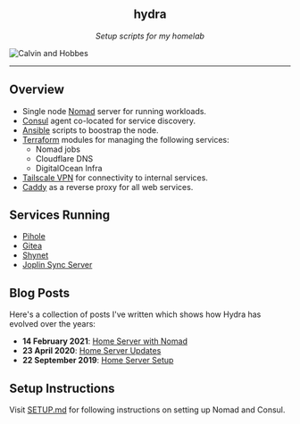<!-- PROJECT LOGO -->
<br />
<p align="center">
  <h2 align="center">hydra</h2>
  <p align="center">
<i>Setup scripts for my homelab</i>
  </p>
  <img src="docs/calvin.jpg" alt="Calvin and Hobbes">
</p>

---

## Overview

- Single node [Nomad](https://www.nomadproject.io/) server for running workloads.
- [Consul](https://www.consul.io/) agent co-located for service discovery. 
- [Ansible](https://www.ansible.com/) scripts to boostrap the node.
- [Terraform](https://www.terraform.io/) modules for managing the following services:
  - Nomad jobs
  - Cloudflare DNS
  - DigitalOcean Infra
- [Tailscale VPN](https://tailscale.com/) for connectivity to internal services.
- [Caddy](https://caddyserver.com/) as a reverse proxy for all web services.

## Services Running

- [Pihole](https://pi-hole.net/)
- [Gitea](https://gitea.io/)
- [Shynet](https://github.com/milesmcc/shynet)
- [Joplin Sync Server](https://github.com/laurent22/joplin/tree/dev/packages/server)

## Blog Posts

Here's a collection of posts I've written which shows how Hydra has evolved over the years:

- **14 February 2021**: [Home Server with Nomad](https://mrkaran.dev/posts/home-server-nomad/)
- **23 April 2020**: [Home Server Updates](https://mrkaran.dev/posts/home-server-updates/)
- **22 September 2019**: [Home Server Setup](https://mrkaran.dev/posts/home-server-setup/)

## Setup Instructions

Visit [SETUP.md](./docs/SETUP.md) for following instructions on setting up Nomad and Consul.
